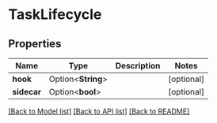# TaskLifecycle

## Properties

Name | Type | Description | Notes
------------ | ------------- | ------------- | -------------
**hook** | Option<**String**> |  | [optional]
**sidecar** | Option<**bool**> |  | [optional]

[[Back to Model list]](../README.md#documentation-for-models) [[Back to API list]](../README.md#documentation-for-api-endpoints) [[Back to README]](../README.md)


